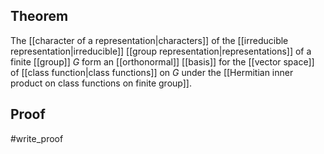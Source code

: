 ## Theorem
The [[character of a representation|characters]] of the [[irreducible representation|irreducible]] [[group representation|representations]] of a finite [[group]] $G$ form an [[orthonormal]] [[basis]] for the [[vector space]] of [[class function|class functions]] on $G$ under the [[Hermitian inner product on class functions on finite group]].
## Proof
#write_proof 